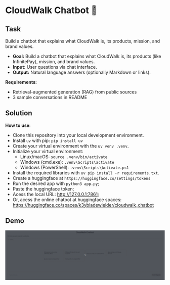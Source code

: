 # CloudWalk Chatbot 💬

## Task
Build a chatbot that explains what CloudWalk is, its products, mission, and brand values.

- **Goal:** Build a chatbot that explains what CloudWalk is, its products (like InfinitePay), mission, and brand values.
- **Input:** User questions via chat interface.
- **Output:** Natural language answers (optionally Markdown or links).

**Requirements:**
- Retrieval-augmented generation (RAG) from public sources
- 3 sample conversations in README

## Solution

**How to use**:
- Clone this repository into your local development environment.
- Install ``uv`` with pip: ``pip install uv``
- Create your virtual environment with the ``uv venv .venv``.
- Initialize your virtual environment:
  - Linux/macOS: ``source .venv/bin/activate``
  - Windows (cmd.exe): ``.venv\Scripts\activate``
  - Windows (PowerShell): ``.venv\Scripts\Activate.ps1``
- Install the required libraries with ``uv pip install -r requirements.txt``.
- Create a huggingface at ``https://huggingface.co/settings/tokens``
- Run the desired app with ``python3 app.py``; 
- Paste the huggingface token;
- Acess the local URL:  http://127.0.0.1:7861;
- Or, acess the online chatbot at huggingface spaces: https://huggingface.co/spaces/k3ybladewielder/cloudwalk_chatbot

## Demo
<img src="demo.gif"> 
